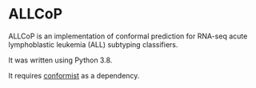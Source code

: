 # ALLCoP

ALLCoP is an implementation of conformal prediction for RNA-seq acute lymphoblastic leukemia (ALL) subtyping classifiers.

It was written using Python 3.8.

It requires [conformist](https://github.com/Molmed/conformist) as a dependency.
